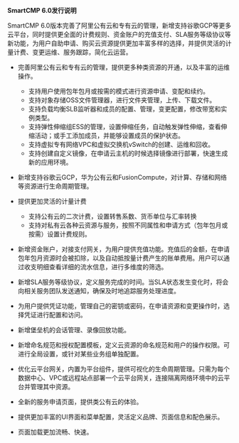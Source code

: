 
**SmartCMP 6.0发行说明**

SmartCMP 6.0版本完善了阿里公有云和专有云的管理，新增支持谷歌GCP等更多云平台，同时提供更全面的计费规则、资金账户的充值支付、SLA服务等级协议等新功能，为用户自助申请、购买云资源提供更加丰富多样的选择，并提供灵活的计量计费、变更运维、服务跟踪，简化云运营。


+ 完善阿里公有云和专有云的管理，提供更多种类资源的开通，以及丰富的运维操作。
    + 支持用户使用包年包月或按需的模式进行资源申请、变配和续约。
    + 支持对象存储OSS文件管理器，进行文件夹管理，上传、下载文件。
    + 支持负载均衡SLB监听器和成员的配置、管理，变更配置，修改带宽和实例类型。
    + 支持弹性伸缩组ESS的管理，设置伸缩任务，自动触发弹性伸缩，查看伸缩活动；或手工添加成员，并能够设置成员的保护状态。
    + 支持虚拟专有网络VPC和虚拟交换机vSwitch的创建、运维和回收。 
    + 支持创建自定义镜像，在申请云主机的时候选择镜像进行部署，快速生成新的应用环境。

+ 新增支持谷歌云GCP，华为公有云和FusionCompute，对计算、存储和网络等资源进行生命周期管理。

+ 提供更加灵活的计量计费
    + 支持公有云的二次计费，设置转售系数、货币单位与汇率转换
    + 支持对私有云各种云资源与服务，按照不同属性和申请方式（包年包月或按需）设置计费规则。

+ 新增资金账户，对接支付网关，为用户提供充值功能。充值后的金额，在申请包年包月资源时会被扣除，以及自动抵按量计费产生的账单费用。用户可以通过收支明细查看详细的流水信息，进行多维度的筛选。

+ 新增SLA服务等级协议，定义服务完成的时间。当SLA状态发生变化时，将会向相关服务团队发送通知，确保及时地追踪服务处理进度。

+ 为用户提供凭证功能，管理自己的密钥或密码，在申请资源和变更操作时，选择凭证进行配置和访问。

+ 新增堡垒机的会话管理、录像回放功能。

+ 新增命名规范和授权配置模板，定义云资源的命名规范和用户的操作权限。可进行全局设置，或针对某些业务组单独配置。

+ 优化云平台网关，内置为平台组件，提供可视化的生命周期管理。只需为每个数据中心、VPC或远程站点部署一个云平台网关，连接隔离网络环境中的云平台并管理其中资源。

+ 全新的服务申请页面，提供类公有云的体验。

+ 提供更加丰富的UI界面和菜单配置，灵活定义品牌、页面信息和配色展示。

+ 页面加载更加流畅、快速。
